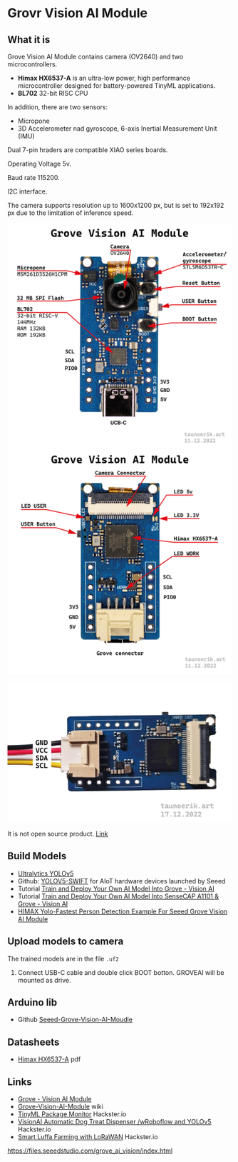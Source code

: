 # Grovr Vision AI Module

## What it is

Grove Vision AI Module contains camera (OV2640) and two microcontrollers.

- **Himax HX6537-A** is an ultra-low power, high performance microcontroller designed for battery-powered TinyML applications.
- **BL702** 32-bit RISC CPU

In addition, there are two sensors:

- Micropone
- 3D Accelerometer nad gyroscope,  6-axis Inertial Measurement Unit (IMU)

Dual 7-pin hraders are compatible XIAO series boards.

Operating Voltage 5v.

Baud rate 115200.

I2C interface.

The camera supports resolution up to 1600x1200 px, but is set to 192x192 px due to the limitation of inference speed.

![Vision AI Module Front](img/Grove_vision_ai-01.jpg)
![Vision AI Module Back](img/Grove_vision_ai-02.jpg)

![Grove pins](img/Grove_pins-01.jpg)

It is not open source product. [Link](https://forum.seeedstudio.com/t/possibility-on-writing-custom-firmware-for-grove-vision-ai-module/266540/6)

## Build Models

- [Ultralytics YOLOv5](https://ultralytics.com/yolov5)
- Github: [YOLOV5-SWIFT](https://github.com/Seeed-Studio/yolov5-swift) for AIoT hardware devices launched by Seeed
- Tutorial [Train and Deploy Your Own AI Model Into Grove - Vision AI](https://wiki.seeedstudio.com/Train-Deploy-AI-Model/)
- Tutorial [Train and Deploy Your Own AI Model Into SenseCAP A1101 & Grove - Vision AI](https://wiki.seeedstudio.com/Train-Deploy-AI-Model-A1101-Grove-Vision-AI/)
- [HIMAX Yolo-Fastest Person Detection Example For Seeed Grove Vision AI Module](https://github.com/HimaxSmartSensing/WE_I_Plus_User_Examples/tree/main/HIMAX_Yolo_Fastest_Person_Detection_Example_For_Grove_AI)

## Upload models to camera

The trained models are in the file `.uf2`

1. Connect USB-C cable and double click BOOT botton. GROVEAI will be mounted as drive.

## Arduino lib

- Github [Seeed-Grove-Vision-AI-Moudle](https://github.com/limengdu/Seeed-Grove-Vision-AI-Moudle)

## Datasheets

- [Himax HX6537-A](datasheets/Himax_HX6537-A09TDIG-1111V_Datasheet.pdf) pdf

## Links

- [Grove - Vision AI Module](https://www.seeedstudio.com/Grove-Vision-AI-Module-p-5457.html)
- [Grove-Vision-AI-Module](https://wiki.seeedstudio.com/Grove-Vision-AI-Module/) wiki
- [TinyML Package Monitor](https://www.hackster.io/hendra/tinyml-package-monitor-ef4710) Hackster.io
- [VisionAI Automatic Dog Treat Dispenser /wRoboflow and YOLOv5](https://www.hackster.io/satoshiii/visionai-automatic-dog-treat-dispenser-wroboflow-and-yolov5-a71fd2) Hackster.io
- [Smart Luffa Farming with LoRaWAN](https://www.hackster.io/meilily-li/smart-luffa-farming-with-lorawan-b705b0) Hackster.io


https://files.seeedstudio.com/grove_ai_vision/index.html